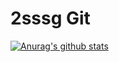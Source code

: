 # 2sssg Git

[![Anurag's github stats](https://github-readme-stats.vercel.app/api?username={2sssg}&show_icons=true&theme={theme})](https://github.com/{2sssg}/github-readme-stats)
